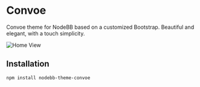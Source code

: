 Convoe
=======================

Convoe theme for NodeBB based on a customized Bootstrap. Beautiful and elegant, with a touch simplicity.

![Home View](http://i.imgur.com/j2ppNGD.png)

## Installation

    npm install nodebb-theme-convoe
